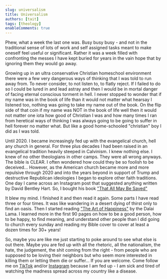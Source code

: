 ```yaml
---
slug: universalism
title: Universalism
authors: [tait]
tags: [theology]
enableComments: true
---
```


Phew, what a week the last one was. <!-- truncate --> Busy busy busy - and not in the traditional sense of lots of work and self assigned tasks meant to make oneself feel useful or significant. Rather it was a week filled with confronting the messes I have kept buried for years in the vain hope that by ignoring them they would go away.

<!--truncate-->

Growing up in an ultra conservative Christian homeschool environment there were a few very dangerous ways of thinking that I was told to run away from. To never consider, to not listen to, to flatly reject. If I failed to do so I could be lured in and lead astray and then I would be in mortal danger of facing eternal conscious torment in hell. I never stopped to wonder that if my name was in the book of life than it would not matter what hearsay I listened too, nothing was going to take my name out of the book. On the flip side of that coin if my name was NOT in the book of life well then it would not matter one iota how good of Christian I was and how many times I ran from heretical ways of thinking I was always going to be going to suffer in hell forever no matter what. But like a good home-schooled "christian" boy I did as I was told.

Until 2020. I became increasingly fed up with the evangelical church, hell any church in general. For three plus decades I had been raised in an evangelical tradition heavily steeped in Calvinism. I knew nothing else. I knew of no other theologians in other camps. They were all wrong anyways. The bible is CLEAR. I often wondered how could they be so foolish to be deceived... However, as the American church became more and more repulsive through 2020 and into the years beyond in support of Trump and destructive Republican ideologies I began to explore other faith traditions. One day I came across an Instagram post that suggested anything written by David Bentley Hart. So, I bought his book ["That All May Be Saved"](https://yalebooks.yale.edu/book/9780300246223/all-shall-be-saved/)

It blew my mind. I finished it and then read it again. Some parts I have read three or four times. It was like wandering in a desert dying of thirst only to find an oasis. Then I started reading ["The Art of Happiness"](https://en.wikipedia.org/wiki/The_Art_of_Happiness) by the Dalai Lama. I learned more in the first 90 pages on how to be a good person, how to be happy, to find meaning, and understand other people than I did going to church every sunday and reading my Bible cover to cover at least a dozen times for 30+ years!

So, maybe you are like me just starting to poke around to see what else is out there. Maybe you are fed up with all the rhetoric, all the nationalism, the hate, the judgement, the shit coming from the right - from people who are supposed to be loving their neighbors but who seem more interested in killing them or letting them die or suffer... If you are welcome. Come follow me on [TikTok](https://www.tiktok.com/@exploring_and_pondering) and/or [Instagram](https://www.instagram.com/exploring_and_pondering/) because I am fed up - I am sick and tired of watching the madness spread across my country like a disease.
